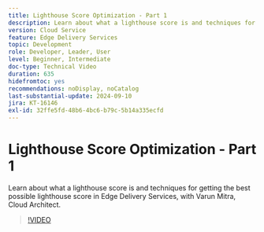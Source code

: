 ```yaml
---
title: Lighthouse Score Optimization - Part 1
description: Learn about what a lighthouse score is and techniques for getting the best possible lighthouse score in Edge Delivery Services.
version: Cloud Service
feature: Edge Delivery Services
topic: Development
role: Developer, Leader, User
level: Beginner, Intermediate
doc-type: Technical Video
duration: 635
hidefromtoc: yes
recommendations: noDisplay, noCatalog
last-substantial-update: 2024-09-10
jira: KT-16146
exl-id: 32ffe5fd-48b6-4bc6-b79c-5b14a335ecfd
---
```

# Lighthouse Score Optimization - Part 1

Learn about what a lighthouse score is and techniques for getting the best possible lighthouse score in Edge Delivery Services, with Varun Mitra, Cloud Architect.

>[!VIDEO](https://video.tv.adobe.com/v/3433378/?learn=on)
